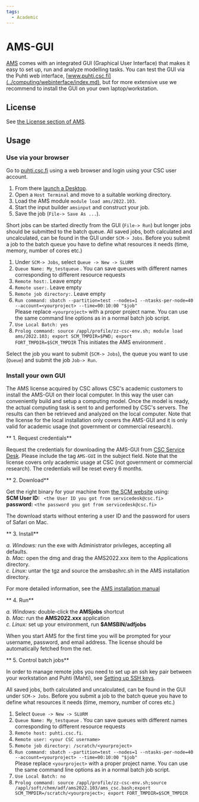 ```yaml
---
tags:
  - Academic
---
```


# AMS-GUI

[AMS](../apps/ams.md) comes with an integrated GUI (Graphical User Interface) that makes it easy to set up, run and analyze modelling tasks.
You can test the GUI via the Puhti web interface, [www.puhti.csc.fi](../computing/webinterface/index.md), but for more extensive use we recommend to install the GUI on your own laptop/workstation.

## License

See [the License section of AMS](ams.md#license).

## Usage

### Use via your browser

Go to [puhti.csc.fi](https://puhti.csc.fi/) using a web browser and login using your CSC user account.

1. From there [launch a Desktop](../../computing/webinterface/desktop/#launching ). 
2. Open a ```Host Terminal``` and  move to a suitable working directory.
3. Load the AMS module ```module load ams/2022.103```.
4. Start the input builder ```amsinput``` and construct your job.
5. Save the job (```File-> Save As ...```).

Short jobs can be started directly from the GUI (```File-> Run```) but longer jobs should be submitted to the batch queue. 
All saved jobs, both calculated and uncalculated, can be found in the GUI under ```SCM-> Jobs```.
Before you submit a job to the batch queue you have to define what resources it needs (time, memory, number of cores etc.)

1. Under ```SCM-> Jobs```, select ```Queue -> New -> SLURM```
2. ```Queue Name: My_testqueue``` . You can save queues with different names corresponding to different resource requests  
3. ```Remote host:```. Leave empty  
4. ```Remote user:```. Leave empty  
5. ```Remote job directory:```. Leave empty  
6. ```Run command: sbatch --partition=test --nodes=1 --ntasks-per-node=40 --account=<yourproject> --time=00:10:00 "$job" ```   
Please replace `<yourproject>` with a proper project name. You can use the same command line options as in a normal batch job script.
7. ```Use Local Batch: yes```  
8. ```Prolog command: source /appl/profile/zz-csc-env.sh; module load ams/2022.103; export SCM_TMPDIR=$PWD; export FORT_TMPDIR=$SCM_TMPDIR```
   This initiates the AMS environment .  

Select the job you want to submit (`SCM-> Jobs`), the queue you want to use (`Queue`) and submit the job `Job-> Run`.  

### Install your own GUI

The AMS license acquired by CSC allows CSC's academic customers to install
the AMS-GUI on their local computer.  In this way the user can conveniently build and setup a
computing model. Once the model is ready, the actual computing task is sent to and performed by CSC's servers. The results can then be retrieved and analyzed on the local computer. Note that the license
for the local installation only covers the AMS-GUI and it is only
valid for academic usage (not government or commercial research).


** 1. Request credentials**

Request the credentials for downloading the AMS-GUI from [CSC Service Desk](../support/contact.md). Please include the tag `AMS-GUI` in the subject field. Note that the license covers only academic usage at CSC (not government or commercial research). The credentials will be reset every 6 months.

** 2. Download**

Get the right binary for your machine from [the SCM website](https://www.scm.com/support/downloads/) using:  
**SCM User ID:** ` <the User ID you got from servicedesk@csc.fi>`  
**password:**  `<the password you got from servicedesk@csc.fi>`   

The download starts without entering a user ID and the password for users of Safari on Mac. 

** 3. Install**

*a. Windows:* run the exe with Administrator privileges, accepting all defaults.  
*b. Mac:* open the dmg and drag the AMS2022.xxx item to the Applications directory.  
*c. Linux:* untar the tgz and source the amsbashrc.sh in the AMS installation directory. 

For more detailed information, see the [AMS installation manual](https://www.scm.com/doc/Installation/index.html)  

** 4. Run**

*a. Windows:* double-click the **AMSjobs** shortcut  
*b. Mac:* run the **AMS2022.xxx** application  
*c. Linux:* set up your environment, run **$AMSBIN/adfjobs**  

When you start AMS for the first time you will be prompted for your username, password, and email address.
The license should be automatically fetched from the net.


** 5. Control batch jobs**

In order to manage remote jobs you need to set up an ssh key pair between your workstation and Puhti (Mahti), see [Setting up SSH keys](../../computing/connecting/#setting-up-ssh-keys).

All saved jobs, both calculated and uncalculated, can be found in the GUI under ```SCM-> Jobs```.
Before you submit a job to the batch queue you have to define what resources it needs (time, memory, number of cores etc.)

1. Select ```Queue -> New -> SLURM```
2. ```Queue Name: My_testqueue``` . You can save queues with different names corresponding to different resource requests
3. ```Remote host: puhti.csc.fi```. 
4. ```Remote user: <your CSC username> ```   
5. ```Remote job directory: /scratch/<yourproject>```   
6. ```Run command: sbatch --partition=test --nodes=1 --ntasks-per-node=40 --account=<yourproject> --time=00:10:00 "$job" ```  
Please replace `<yourproject>` with a proper project name. You can use the same command line options as in a normal batch job script.  
7. ```Use Local Batch: no```
8. ```Prolog command: source /appl/profile/zz-csc-env.sh;source /appl/soft/chem/adf/ams2022.103/ams_csc.bash;export SCM_TMPDIR=/scratch/<yourproject>; export FORT_TMPDIR=$SCM_TMPDIR```
